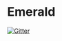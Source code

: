 # Emerald

[![Gitter](https://badges.gitter.im/Hyprimort/Emerald.svg)](https://gitter.im/Hyprimort/Emerald?utm_source=badge&utm_medium=badge&utm_campaign=pr-badge&utm_content=badge)